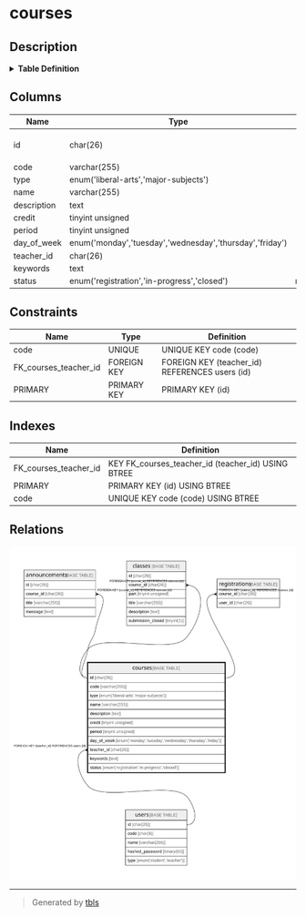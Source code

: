 # courses

## Description

<details>
<summary><strong>Table Definition</strong></summary>

```sql
CREATE TABLE `courses` (
  `id` char(26) COLLATE utf8mb4_bin NOT NULL,
  `code` varchar(255) COLLATE utf8mb4_bin NOT NULL,
  `type` enum('liberal-arts','major-subjects') COLLATE utf8mb4_bin NOT NULL,
  `name` varchar(255) COLLATE utf8mb4_bin NOT NULL,
  `description` text COLLATE utf8mb4_bin NOT NULL,
  `credit` tinyint unsigned NOT NULL,
  `period` tinyint unsigned NOT NULL,
  `day_of_week` enum('monday','tuesday','wednesday','thursday','friday') COLLATE utf8mb4_bin NOT NULL,
  `teacher_id` char(26) COLLATE utf8mb4_bin NOT NULL,
  `keywords` text COLLATE utf8mb4_bin NOT NULL,
  `status` enum('registration','in-progress','closed') COLLATE utf8mb4_bin NOT NULL DEFAULT 'registration',
  PRIMARY KEY (`id`),
  UNIQUE KEY `code` (`code`),
  KEY `FK_courses_teacher_id` (`teacher_id`),
  CONSTRAINT `FK_courses_teacher_id` FOREIGN KEY (`teacher_id`) REFERENCES `users` (`id`)
) ENGINE=InnoDB DEFAULT CHARSET=utf8mb4 COLLATE=utf8mb4_bin
```

</details>

## Columns

| Name | Type | Default | Nullable | Children | Parents | Comment |
| ---- | ---- | ------- | -------- | -------- | ------- | ------- |
| id | char(26) |  | false | [announcements](announcements.md) [classes](classes.md) [registrations](registrations.md) |  |  |
| code | varchar(255) |  | false |  |  |  |
| type | enum('liberal-arts','major-subjects') |  | false |  |  |  |
| name | varchar(255) |  | false |  |  |  |
| description | text |  | false |  |  |  |
| credit | tinyint unsigned |  | false |  |  |  |
| period | tinyint unsigned |  | false |  |  |  |
| day_of_week | enum('monday','tuesday','wednesday','thursday','friday') |  | false |  |  |  |
| teacher_id | char(26) |  | false |  | [users](users.md) |  |
| keywords | text |  | false |  |  |  |
| status | enum('registration','in-progress','closed') | registration | false |  |  |  |

## Constraints

| Name | Type | Definition |
| ---- | ---- | ---------- |
| code | UNIQUE | UNIQUE KEY code (code) |
| FK_courses_teacher_id | FOREIGN KEY | FOREIGN KEY (teacher_id) REFERENCES users (id) |
| PRIMARY | PRIMARY KEY | PRIMARY KEY (id) |

## Indexes

| Name | Definition |
| ---- | ---------- |
| FK_courses_teacher_id | KEY FK_courses_teacher_id (teacher_id) USING BTREE |
| PRIMARY | PRIMARY KEY (id) USING BTREE |
| code | UNIQUE KEY code (code) USING BTREE |

## Relations

![er](courses.svg)

---

> Generated by [tbls](https://github.com/k1LoW/tbls)
